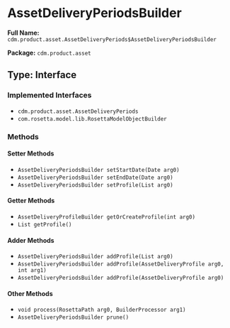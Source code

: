 # AssetDeliveryPeriodsBuilder

**Full Name:** `cdm.product.asset.AssetDeliveryPeriods$AssetDeliveryPeriodsBuilder`

**Package:** `cdm.product.asset`

## Type: Interface

### Implemented Interfaces

- `cdm.product.asset.AssetDeliveryPeriods`
- `com.rosetta.model.lib.RosettaModelObjectBuilder`

### Methods

#### Setter Methods

- `AssetDeliveryPeriodsBuilder setStartDate(Date arg0)`
- `AssetDeliveryPeriodsBuilder setEndDate(Date arg0)`
- `AssetDeliveryPeriodsBuilder setProfile(List arg0)`

#### Getter Methods

- `AssetDeliveryProfileBuilder getOrCreateProfile(int arg0)`
- `List getProfile()`

#### Adder Methods

- `AssetDeliveryPeriodsBuilder addProfile(List arg0)`
- `AssetDeliveryPeriodsBuilder addProfile(AssetDeliveryProfile arg0, int arg1)`
- `AssetDeliveryPeriodsBuilder addProfile(AssetDeliveryProfile arg0)`

#### Other Methods

- `void process(RosettaPath arg0, BuilderProcessor arg1)`
- `AssetDeliveryPeriodsBuilder prune()`

